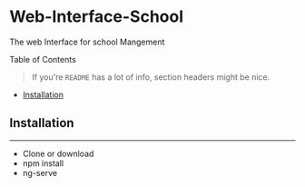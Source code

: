# Web-Interface-School
The web Interface for school Mangement


Table of Contents

> If you're `README` has a lot of info, section headers might be nice.

- [Installation](#installation)

## Installation
---

- Clone or download 
- npm install
- ng-serve

